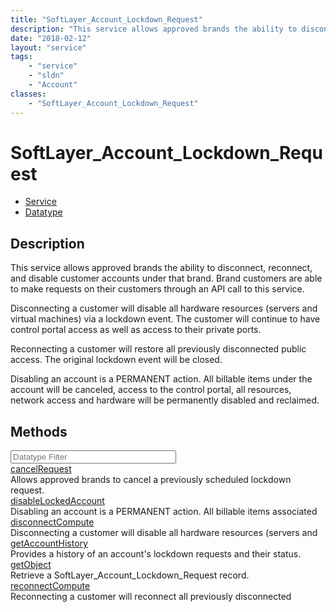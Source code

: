 ```yaml
---
title: "SoftLayer_Account_Lockdown_Request"
description: "This service allows approved brands the ability to disconnect, reconnect, and disable customer accounts under that brand... "
date: "2018-02-12"
layout: "service"
tags:
    - "service"
    - "sldn"
    - "Account"
classes:
    - "SoftLayer_Account_Lockdown_Request"
---
```

# SoftLayer_Account_Lockdown_Request
<div id='service-datatype'>
    <ul id='sldn-reference-tabs'>
    <li id='service'> <a href='/reference/services/SoftLayer_Account_Lockdown_Request' >Service</a></li>    <li id='datatype'> <a href='/reference/datatypes/SoftLayer_Account_Lockdown_Request' >Datatype</a></li>
    </ul>
</div>

## Description
This service allows approved brands the ability to disconnect, reconnect, and disable customer accounts under that brand. Brand customers are able to make requests on their customers through an API call to this service. 

Disconnecting a customer will disable all hardware resources (servers and virtual machines) via a lockdown event. The customer will continue to have control portal access as well as access to their private ports. 

Reconnecting a customer will restore all previously disconnected public access. The original lockdown event will be closed. 

Disabling an account is a PERMANENT action. All billable items under the account will be canceled, access to the control portal, all resources, network access and hardware will be permanently disabled and reclaimed. 



        
<div id="properties" class="content">
    <h2>Methods</h2>
    <div class="view-filters">
        <div class="clearfix">
            <div class="search-input-box">
                <input placeholder="Datatype Filter" onkeyup="titleSearch(inputId='edit-combine', divId='method-div', elementClass='method-row')" 
                    type="text" id="edit-combine" value="" size="30" maxlength="128" class="form-text">
            </div>
        </div>
    </div>
    <div id="method-div">
            <div class="method-row">
                        <span class='view-field-title'><a href='/reference/services/SoftLayer_Account_Lockdown_Request/cancelRequest'> cancelRequest</a> </span>
            <div class='views-field-body'>Allows approved brands to cancel a previously scheduled lockdown request.</div>
        </div>
            <div class="method-row">
                        <span class='view-field-title'><a href='/reference/services/SoftLayer_Account_Lockdown_Request/disableLockedAccount'> disableLockedAccount</a> </span>
            <div class='views-field-body'>Disabling an account is a PERMANENT action. All billable items associated</div>
        </div>
            <div class="method-row">
                        <span class='view-field-title'><a href='/reference/services/SoftLayer_Account_Lockdown_Request/disconnectCompute'> disconnectCompute</a> </span>
            <div class='views-field-body'>Disconnecting a customer will disable all hardware resources (servers and</div>
        </div>
            <div class="method-row">
                        <span class='view-field-title'><a href='/reference/services/SoftLayer_Account_Lockdown_Request/getAccountHistory'> getAccountHistory</a> </span>
            <div class='views-field-body'>Provides a history of an account's lockdown requests and their status.</div>
        </div>
            <div class="method-row">
                        <span class='view-field-title'><a href='/reference/services/SoftLayer_Account_Lockdown_Request/getObject'> getObject</a> </span>
            <div class='views-field-body'>Retrieve a SoftLayer_Account_Lockdown_Request record.</div>
        </div>
            <div class="method-row">
                        <span class='view-field-title'><a href='/reference/services/SoftLayer_Account_Lockdown_Request/reconnectCompute'> reconnectCompute</a> </span>
            <div class='views-field-body'>Reconnecting a customer will reconnect all previously disconnected</div>
        </div>
        </div>
</div>

